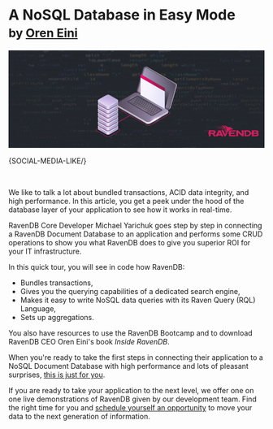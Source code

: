 # A NoSQL Database in Easy Mode <br/><small>by <a href="mailto:ayende@hibernatingrhinos.com">Oren Eini</a></small>

![Integration with Relational Databases](images/connecting-ravendb-nosql-database-to-your-application.jpg)

{SOCIAL-MEDIA-LIKE/}

<br/>

We like to talk a lot about bundled transactions, ACID data integrity, and high performance. In this article, you get a peek under the hood of the database layer of your application to see how it works in real-time.

RavenDB Core Developer Michael Yarichuk goes step by step in connecting a RavenDB Document Database to an application and performs some CRUD operations to show you what RavenDB does to give you superior ROI for your IT infrastructure.

In this quick tour, you will see in code how RavenDB:

* Bundles transactions,
* Gives you the querying capabilities of a dedicated search engine,
* Makes it easy to write NoSQL data queries with its Raven Query (RQL) Language,
* Sets up aggregations.

You also have resources to use the RavenDB Bootcamp and to download RavenDB CEO Oren Eini's book *Inside RavenDB*.

When you're ready to take the first steps in connecting their application to a NoSQL Document Database with high performance and lots of pleasant surprises, <a href="https://www.codeproject.com/Articles/5254222/RavenDB-A-NoSQL-Database-in-Easy-Mode" target="_blank">this is just for you</a>.

If you are ready to take your application to the next level, we offer one on one live demonstrations of RavenDB given by our development team. Find the right time for you and [schedule yourself an opportunity](https://ravendb.net/live-demo) to move your data to the next generation of information.